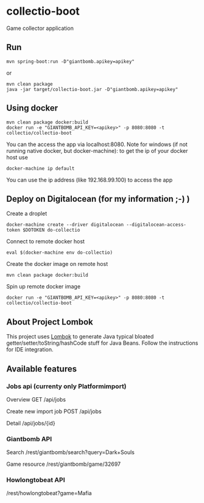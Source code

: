 # collectio-boot

Game collector application

## Run

	mvn spring-boot:run -D"giantbomb.apikey=apikey"

or

	mvn clean package
	java -jar target/collectio-boot.jar -D"giantbomb.apikey=apikey"
	
## Using docker

	mvn clean package docker:build
	docker run -e "GIANTBOMB_API_KEY=<apikey>" -p 8080:8080 -t collectio/collectio-boot
	
You can the access the app via localhost:8080.
Note for windows (if not running native docker, but docker-machine): to get the ip of your docker host use

	docker-machine ip default
	
You can use the ip address (like 192.168.99.100) to access the app

## Deploy on Digitalocean (for my information ;-) )

Create a droplet

	docker-machine create --driver digitalocean --digitalocean-access-token $DOTOKEN do-collectio
	
Connect to remote docker host

	eval $(docker-machine env do-collectio)

Create the docker image on remote host

	mvn clean package docker:build
		
Spin up remote docker image

	docker run -e "GIANTBOMB_API_KEY=<apikey>" -p 8080:8080 -t collectio/collectio-boot
	

## About Project Lombok

This project uses [Lombok](https://projectlombok.org/index.html) to generate Java typical bloated getter/setter/toString/hashCode stuff for Java Beans.
Follow the instructions for IDE integration.

## Available features

### Jobs api (currenty only Platformimport)

Overview GET /api/jobs

Create new import job POST /api/jobs

Detail /api/jobs/{id}

### Giantbomb API

Search /rest/giantbomb/search?query=Dark+Souls

Game resource /rest/giantbomb/game/32697

### Howlongtobeat API

/rest/howlongtobeat?game=Mafia